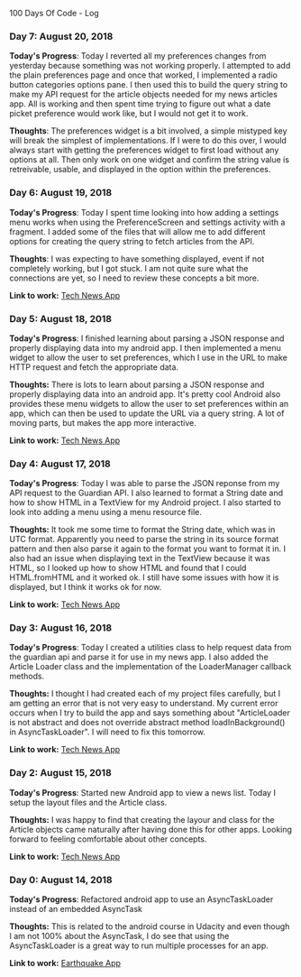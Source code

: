 100 Days Of Code - Log

### Day 7: August 20, 2018

**Today's Progress**: Today I reverted all my preferences changes from yesterday because something was not working properly. I attempted to add the plain preferences page and once that worked, I implemented a radio button categories options pane. I then used this to build the query string to make my API request for the article objects needed for my news articles app. All is working and then spent time trying to figure out what a date picket preference would work like, but I would not get it to work.

**Thoughts**: The preferences widget is a bit involved, a simple mistyped key will break the simplest of implementations. If I were to do this over, I would always start with getting the preferences widget to first load without any options at all. Then only work on one widget and confirm the string value is retreivable, usable, and displayed in the option within the preferences.

### Day 6: August 19, 2018

**Today's Progress**: Today I spent time looking into how adding a settings menu works when using the PreferenceScreen and settings activity with a fragment. I added some of the files that will allow me to add different options for creating the query string to fetch articles from the API.

**Thoughts**: I was expecting to have something displayed, event if not completely working, but I got stuck. I am not quite sure what the connections are yet, so I need to review these concepts a bit more.

**Link to work:** [Tech News App](https://github.com/thehme/TechNewsApp)

### Day 5: August 18, 2018

**Today's Progress**: I finished learning about parsing a JSON response and properly displaying data into my android app. I then implemented a menu widget to allow the user to set preferences, which I use in the URL to make HTTP request and fetch the appropriate data.

**Thoughts:** There is lots to learn about parsing a JSON response and properly displaying data into an android app. It's pretty cool Android also provides these menu widgets to allow the user to set preferences within an app, which can then be used to update the URL via a query string. A lot of moving parts, but makes the app more interactive.  

**Link to work:** [Tech News App](https://github.com/thehme/TechNewsApp)



### Day 4: August 17, 2018

**Today's Progress**: Today I was able to parse the JSON reponse from my API request to the Guardian API. I also learned to format a String date and how to show HTML in a TextView for my Android project. I also started to look into adding a menu using a menu resource file.  

**Thoughts:** It took me some time to format the String date, which was in UTC format. Apparently you need to parse the string in its source format pattern and then also parse it again to the format you want to format it in. I also had an issue when displaying text in the TextView because it was HTML, so I looked up how to show HTML and found that I could HTML.fromHTML and it worked ok. I still have some issues with how it is displayed, but I think it works ok for now. 

**Link to work:** [Tech News App](https://github.com/thehme/TechNewsApp)



### Day 3: August 16, 2018

**Today's Progress**: Today I created a utilities class to help request data from the guardian api and parse it for use in my news app. I also added the Article Loader class and the implementation of the LoaderManager callback methods.  

**Thoughts:** I thought I had created each of my project files carefully, but I am getting an error that is not very easy to understand. My current error occurs when I try to build the app and says something about "ArticleLoader is not abstract and does not override abstract method loadInBackground() in AsyncTaskLoader". I will need to fix this tomorrow. 

**Link to work:** [Tech News App](https://github.com/thehme/TechNewsApp)



### Day 2: August 15, 2018

**Today's Progress**: Started new Android app to view a news list. Today I setup the layout files and the Article class. 

**Thoughts:** I was happy to find that creating the layour and class for the Article objects came naturally after having done this for other apps. Looking forward to feeling comfortable about other concepts.

**Link to work:** [Tech News App](https://github.com/thehme/TechNewsApp)


### Day 0: August 14, 2018

**Today's Progress**: Refactored android app to use an AsyncTaskLoader instead of an embedded AsyncTask 

**Thoughts:** This is related to the android course in Udacity and even though I am not 100% about the AsyncTask, I do see that using the AsyncTaskLoader is a great way to run multiple processes for an app. 

**Link to work:** [Earthquake App](https://github.com/thehme/EarthquakeApp)

